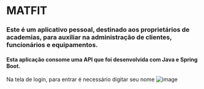 # MATFIT

### **Este é um aplicativo pessoal, destinado aos proprietários de academias, para auxiliar na administração de clientes, funcionários e equipamentos.**

#### **Esta aplicação consome uma API que foi desenvolvida com Java e Spring Boot.**

Na tela de login, para entrar é necessário digitar seu nome
![image](https://github.com/user-attachments/assets/5a095c78-6527-49e8-a73b-a64ef0b9f2ac)


